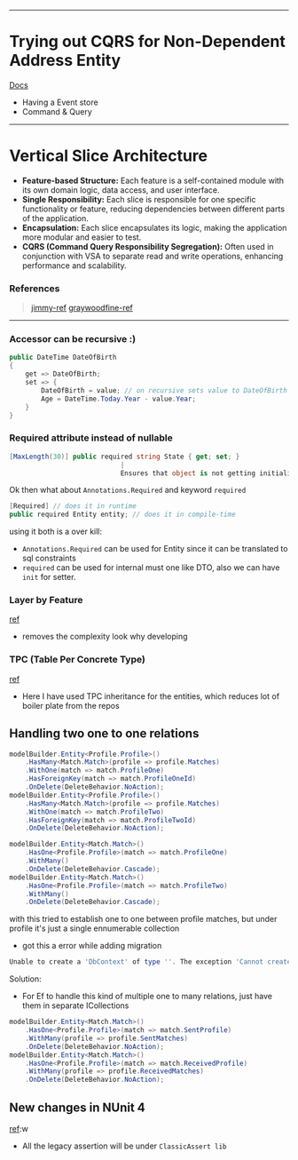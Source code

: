 
---
# Trying out CQRS for Non-Dependent Address Entity
[Docs](https://www.telerik.com/blogs/applying-cqrs-pattern-aspnet-core-application)
- Having a Event store
- Command & Query

---
# Vertical Slice Architecture
- **Feature-based Structure:** Each feature is a self-contained module with its own domain logic, data access, and user interface.
- **Single Responsibility:** Each slice is responsible for one specific functionality or feature, reducing dependencies between different parts of the application.
- **Encapsulation:** Each slice encapsulates its logic, making the application more modular and easier to test.
- **CQRS (Command Query Responsibility Segregation):** Often used in conjunction with VSA to separate read and write operations, enhancing performance and scalability.

### References
> [jimmy-ref](https://www.jimmybogard.com/vertical-slice-architecture/)
> [graywoodfine-ref](https://garywoodfine.com/implementing-vertical-slice-architecture/)

--- 
### Accessor can be recursive :)
```csharp
public DateTime DateOfBirth  
{  
    get => DateOfBirth;  
    set => {
		DateOfBirth = value; // on recursive sets value to DateOfBirth
	    Age = DateTime.Today.Year - value.Year;  
	}
}
```
### Required attribute instead of nullable
```csharp
[MaxLength(30)] public required string State { get; set; }
							|
							Ensures that object is not getting initialized without passing those properties
```

Ok then what about `Annotations.Required` and keyword `required`
```cs
[Required] // does it in runtime
public required Entity entity; // does it in compile-time
```
using it both is a over kill:
- `Annotations.Required` can be used for Entity since it  can be translated to sql constraints
- `required` can be used for internal must one like DTO, also we can have `init` for setter.


### Layer by Feature 
[ref](https://www.jimmybogard.com/vertical-slice-architecture/)
- removes the complexity look why developing

### TPC (Table Per Concrete Type)
[ref](https://www.scholarhat.com/tutorial/entityframework/understanding-inheritance-in-entity-**framework)
- Here I have used TPC inheritance for the entities, which reduces lot of boiler plate from the repos

## Handling two one to one relations
```csharp
modelBuilder.Entity<Profile.Profile>()  
    .HasMany<Match.Match>(profile => profile.Matches)  
    .WithOne(match => match.ProfileOne)  
    .HasForeignKey(match => match.ProfileOneId)  
    .OnDelete(DeleteBehavior.NoAction);  
modelBuilder.Entity<Profile.Profile>()  
    .HasMany<Match.Match>(profile => profile.Matches)  
    .WithOne(match => match.ProfileTwo)  
    .HasForeignKey(match => match.ProfileTwoId)  
    .OnDelete(DeleteBehavior.NoAction);

modelBuilder.Entity<Match.Match>()  
    .HasOne<Profile.Profile>(match => match.ProfileOne)  
    .WithMany()  
    .OnDelete(DeleteBehavior.Cascade);  
modelBuilder.Entity<Match.Match>()  
    .HasOne<Profile.Profile>(match => match.ProfileTwo)  
    .WithMany()  
    .OnDelete(DeleteBehavior.Cascade);
```
with this tried to establish one to one between profile matches, but under profile it's just a single ennumerable collection
- got this a error while adding migration
```powershell
Unable to create a 'DbContext' of type ''. The exception 'Cannot create a relationship between 'Profile.Matches' and 'Match.ProfileTwo' because a relationship already exists between 'Profile.Matches' and 'Match.ProfileOne'. Navigations can only participate in a single relationship. If you want to override an existing relationship call 'Ignore' on the navigation 'Match.ProfileTwo' first in 'OnModelCreating'.' was thrown while attempting to create an instance. For the different patterns supported at design time, see https://go.microsoft.com/fwlink/?linkid=851728
```

Solution:
- For Ef to handle this kind of multiple one to many relations, just have them in separate ICollections
```csharp
modelBuilder.Entity<Match.Match>()  
    .HasOne<Profile.Profile>(match => match.SentProfile)  
    .WithMany(profile => profile.SentMatches)  
    .OnDelete(DeleteBehavior.NoAction);  
modelBuilder.Entity<Match.Match>()  
    .HasOne<Profile.Profile>(match => match.ReceivedProfile)  
    .WithMany(profile => profile.ReceivedMatches)  
    .OnDelete(DeleteBehavior.NoAction);


```

## New changes in NUnit 4
[ref](https://docs.nunit.org/articles/nunit/release-notes/breaking-changes.html):w

- All the legacy assertion will be under `ClassicAssert lib`